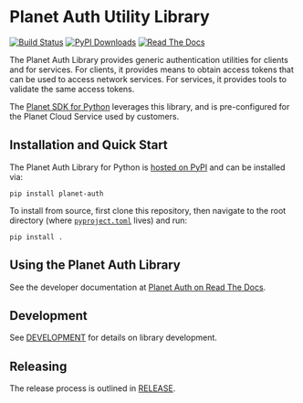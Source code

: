 # Planet Auth Utility Library
[![Build Status](https://github.com/planetlabs/planet-auth-python/actions/workflows/test.yml/badge.svg)](https://github.com/planetlabs/planet-auth-python/actions/workflows/test.yml)
[![PyPI Downloads](https://static.pepy.tech/badge/planet-auth)](https://pepy.tech/projects/planet-auth)
[![Read The Docs](https://app.readthedocs.org/projects/planet-auth/badge/)](https://planet-auth.readthedocs.io/)

The Planet Auth Library provides generic authentication utilities for clients
and for services.  For clients, it provides means to obtain access tokens that
can be used to access network services.  For services, it provides tools to
validate the same access tokens.

The [Planet SDK for Python](https://developers.planet.com/docs/pythonclient/)
leverages this library, and is pre-configured for the Planet Cloud Service used
by customers.

## Installation and Quick Start

The Planet Auth Library for Python is [hosted on PyPI](https://pypi.org/project/planet-auth/)
and can be installed via:

```console
pip install planet-auth
```

To install from source, first clone this repository, then navigate to the
root directory (where [`pyproject.toml`](./pyproject.toml) lives) and run:

```console
pip install .
```

## Using the Planet Auth Library
See the developer documentation at [Planet Auth on Read The Docs](TBD).

## Development
See [DEVELOPMENT](./DEVELOPMENT.md) for details on library development.

## Releasing

The release process is outlined in [RELEASE](RELEASE.md).

